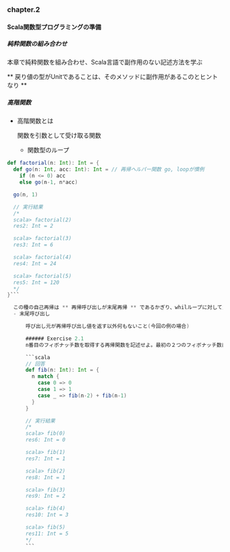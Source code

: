 ### chapter.2
#### Scala関数型プログラミングの準備

##### 純粋関数の組み合わせ
本章で純粋関数を組み合わせ、Scala言語で副作用のない記述方法を学ぶ

** 戻り値の型がUnitであることは、そのメソッドに副作用があるこのとヒントなり **

##### 高階関数

- 高階関数とは

  関数を引数として受け取る関数

  - 関数型のループ

```scala
def factorial(n: Int): Int = {
  def go(n: Int, acc: Int): Int = // 再帰ヘルパー関数 go, loopが慣例
    if (n <= 0) acc
    else go(n-1, n*acc)

  go(n, 1)

  // 実行結果
  /*
  scala> factorial(2)
  res2: Int = 2

  scala> factorial(3)
  res3: Int = 6

  scala> factorial(4)
  res4: Int = 24

  scala> factorial(5)
  res5: Int = 120
  */
}```

  この種の自己再帰は ** 再帰呼び出しが末尾再帰 ** であるかぎり、whilループに対して生成されるバイトコードとしてコンパイルされる。
  - 末尾呼び出し

      呼び出し元が再帰呼び出し値を返す以外何もないこと(今回の例の場合)

      ###### Exercise 2.1
      n番目のフィボナッチ数を取得する再帰関数を記述せよ。最初の２つのフィボナッチ数は0と1である。

      ```scala
      // 回答
      def fib(n: Int): Int = {
        n match {
          case 0 => 0
          case 1 => 1
          case _ => fib(n-2) + fib(n-1)
        }
      }

      // 実行結果
      /*
      scala> fib(0)
      res6: Int = 0

      scala> fib(1)
      res7: Int = 1

      scala> fib(2)
      res8: Int = 1

      scala> fib(3)
      res9: Int = 2

      scala> fib(4)
      res10: Int = 3

      scala> fib(5)
      res11: Int = 5
      */
      ```
